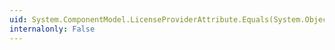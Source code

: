 ```yaml
---
uid: System.ComponentModel.LicenseProviderAttribute.Equals(System.Object)
internalonly: False
---
```

